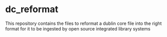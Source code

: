 # dc_reformat
This repository contains the files to reformat a dublin core file into the right format for it to be ingested by open source integrated library systems

